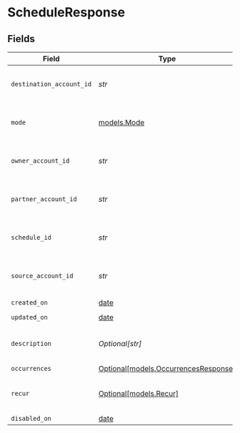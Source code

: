 # ScheduleResponse


## Fields

| Field                                                                    | Type                                                                     | Required                                                                 | Description                                                              | Example                                                                  |
| ------------------------------------------------------------------------ | ------------------------------------------------------------------------ | ------------------------------------------------------------------------ | ------------------------------------------------------------------------ | ------------------------------------------------------------------------ |
| `destination_account_id`                                                 | *str*                                                                    | :heavy_check_mark:                                                       | N/A                                                                      | c520f1b9-0ba7-42f5-b977-248cdbe41c69                                     |
| `mode`                                                                   | [models.Mode](../models/mode.md)                                         | :heavy_check_mark:                                                       | The operating mode for an account.                                       | production                                                               |
| `owner_account_id`                                                       | *str*                                                                    | :heavy_check_mark:                                                       | N/A                                                                      | c520f1b9-0ba7-42f5-b977-248cdbe41c69                                     |
| `partner_account_id`                                                     | *str*                                                                    | :heavy_check_mark:                                                       | N/A                                                                      | c520f1b9-0ba7-42f5-b977-248cdbe41c69                                     |
| `schedule_id`                                                            | *str*                                                                    | :heavy_check_mark:                                                       | N/A                                                                      | c520f1b9-0ba7-42f5-b977-248cdbe41c69                                     |
| `source_account_id`                                                      | *str*                                                                    | :heavy_check_mark:                                                       | N/A                                                                      | c520f1b9-0ba7-42f5-b977-248cdbe41c69                                     |
| `created_on`                                                             | [date](https://docs.python.org/3/library/datetime.html#date-objects)     | :heavy_check_mark:                                                       | N/A                                                                      |                                                                          |
| `updated_on`                                                             | [date](https://docs.python.org/3/library/datetime.html#date-objects)     | :heavy_check_mark:                                                       | N/A                                                                      |                                                                          |
| `description`                                                            | *Optional[str]*                                                          | :heavy_minus_sign:                                                       | Simple description to place on the transfer.                             |                                                                          |
| `occurrences`                                                            | [Optional[models.OccurrencesResponse]](../models/occurrencesresponse.md) | :heavy_minus_sign:                                                       | N/A                                                                      |                                                                          |
| `recur`                                                                  | [Optional[models.Recur]](../models/recur.md)                             | :heavy_minus_sign:                                                       | Defines configuration for recurring transfers.                           |                                                                          |
| `disabled_on`                                                            | [date](https://docs.python.org/3/library/datetime.html#date-objects)     | :heavy_minus_sign:                                                       | N/A                                                                      |                                                                          |